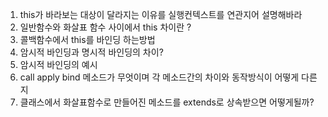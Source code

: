 1. this가 바라보는 대상이 달라지는 이유를 실행컨텍스트를 연관지어 설명해바라
2. 일반함수와 화살표 함수 사이에서 this 차이란 ?
3. 콜백함수에서 this를 바인딩 하는방법
4. 암시적 바인딩과 명시적 바인딩의 차이?
5. 암시적 바인딩의 예시
6. call apply bind 메소드가 무엇이며 각 메소드간의 차이와 동작방식이 어떻게 다른지
7. 클래스에서 화살표함수로 만들어진 메소드를 extends로 상속받으면 어떻게될까?
